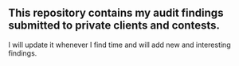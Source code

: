 ## This repository contains my audit findings submitted to private clients and contests. 

I will update it whenever I find time and will add new and interesting findings.
